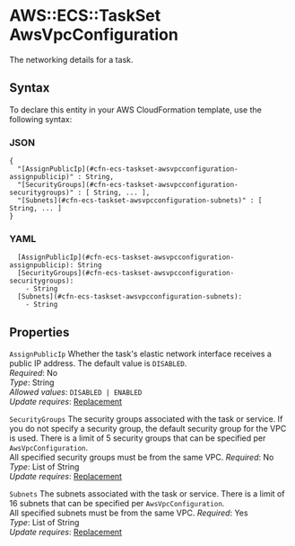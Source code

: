 # AWS::ECS::TaskSet AwsVpcConfiguration<a name="aws-properties-ecs-taskset-awsvpcconfiguration"></a>

The networking details for a task\.

## Syntax<a name="aws-properties-ecs-taskset-awsvpcconfiguration-syntax"></a>

To declare this entity in your AWS CloudFormation template, use the following syntax:

### JSON<a name="aws-properties-ecs-taskset-awsvpcconfiguration-syntax.json"></a>

```
{
  "[AssignPublicIp](#cfn-ecs-taskset-awsvpcconfiguration-assignpublicip)" : String,
  "[SecurityGroups](#cfn-ecs-taskset-awsvpcconfiguration-securitygroups)" : [ String, ... ],
  "[Subnets](#cfn-ecs-taskset-awsvpcconfiguration-subnets)" : [ String, ... ]
}
```

### YAML<a name="aws-properties-ecs-taskset-awsvpcconfiguration-syntax.yaml"></a>

```
  [AssignPublicIp](#cfn-ecs-taskset-awsvpcconfiguration-assignpublicip): String
  [SecurityGroups](#cfn-ecs-taskset-awsvpcconfiguration-securitygroups): 
    - String
  [Subnets](#cfn-ecs-taskset-awsvpcconfiguration-subnets): 
    - String
```

## Properties<a name="aws-properties-ecs-taskset-awsvpcconfiguration-properties"></a>

`AssignPublicIp`  <a name="cfn-ecs-taskset-awsvpcconfiguration-assignpublicip"></a>
Whether the task's elastic network interface receives a public IP address\. The default value is `DISABLED`\.  
*Required*: No  
*Type*: String  
*Allowed values*: `DISABLED | ENABLED`  
*Update requires*: [Replacement](https://docs.aws.amazon.com/AWSCloudFormation/latest/UserGuide/using-cfn-updating-stacks-update-behaviors.html#update-replacement)

`SecurityGroups`  <a name="cfn-ecs-taskset-awsvpcconfiguration-securitygroups"></a>
The security groups associated with the task or service\. If you do not specify a security group, the default security group for the VPC is used\. There is a limit of 5 security groups that can be specified per `AwsVpcConfiguration`\.  
All specified security groups must be from the same VPC\.
*Required*: No  
*Type*: List of String  
*Update requires*: [Replacement](https://docs.aws.amazon.com/AWSCloudFormation/latest/UserGuide/using-cfn-updating-stacks-update-behaviors.html#update-replacement)

`Subnets`  <a name="cfn-ecs-taskset-awsvpcconfiguration-subnets"></a>
The subnets associated with the task or service\. There is a limit of 16 subnets that can be specified per `AwsVpcConfiguration`\.  
All specified subnets must be from the same VPC\.
*Required*: Yes  
*Type*: List of String  
*Update requires*: [Replacement](https://docs.aws.amazon.com/AWSCloudFormation/latest/UserGuide/using-cfn-updating-stacks-update-behaviors.html#update-replacement)